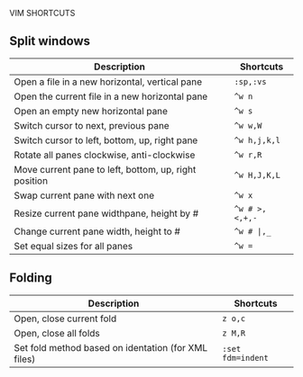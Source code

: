VIM SHORTCUTS

Split windows
-------------

Description | Shortcuts
----------- | ---------
Open a file in a new horizontal, vertical pane | `:sp,:vs`
Open the current file in a new horizontal pane | `^w n`
Open an empty new horizontal pane | `^w s`
Switch cursor to next, previous pane | `^w w,W`
Switch cursor to left, bottom, up, right pane | `^w h,j,k,l`     
Rotate all panes clockwise, anti-clockwise | `^w r,R`
Move current pane to left, bottom, up, right position | `^w H,J,K,L`
Swap current pane with next one | `^w x`
Resize current pane widthpane, height by # | `^w # >,<,+,-`
Change current pane width, height to # | `^w # \|,_`
Set equal sizes for all panes | `^w =`

Folding
-------

Description | Shortcuts
----------- | ---------
Open, close current fold | `z o,c`
Open, close all folds | `z M,R`
Set fold method based on identation (for XML files) | `:set fdm=indent`
